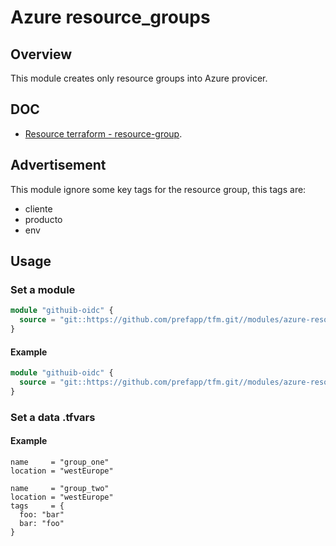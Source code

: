 # Azure resource_groups

## Overview

This module creates only resource groups into Azure provicer.

## DOC

- [Resource terraform - resource-group](https://registry.terraform.io/providers/hashicorp/azurerm/latest/docs/resources/resource_group).

## Advertisement

This module ignore some key tags for the resource group, this tags are:

- cliente
- producto
- env

## Usage

### Set a module

```terraform
module "githuib-oidc" {
  source = "git::https://github.com/prefapp/tfm.git//modules/azure-resource-group?ref=<version>"
}
```

#### Example

```terraform
module "githuib-oidc" {
  source = "git::https://github.com/prefapp/tfm.git//modules/azure-resource-group?ref=v1.2.3"
}
```

### Set a data .tfvars

#### Example

```hcl
name     = "group_one"
location = "westEurope"
```

```hcl
name     = "group_two"
location = "westEurope"
tags     = {
  foo: "bar"
  bar: "foo"
}
```
